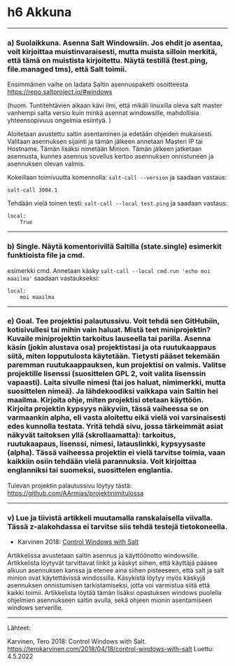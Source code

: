 # h6 Akkuna
--------------
### a) Suolaikkuna. Asenna Salt Windowsiin. Jos ehdit jo asentaa, voit kirjoittaa muistinvaraisesti, mutta muista silloin merkitä, että tämä on muistista kirjoitettu. Näytä testillä (test.ping, file.managed tms), että Salt toimii.

Ensimmäinen vaihe on ladata Saltin asennuspaketti osoitteesta https://repo.saltproject.io/#windows

(huom. Tuntitehtävien aikaan kävi ilmi, että mikäli linuxilla oleva salt master vanhempi salta versio kuin minkä asennat windowsille, mahdollisia yhteensopivuus ongelmia esiintyä. )

Aloitetaan avustettu saltin asentaminen ja edetään ohjeiden mukaisesti. Valitaan asennuksen sijainti ja tämän jälkeen annetaan Masteri IP tai Hostname. Tämän lisäksi nimetään Minion. Tämän jälkeen jatketaan asennusta, kunnes asennus sovellus kertoo asennuksen onnistuneen ja asennuksen olevan valmis. 

Kokeillaan toimivuutta komennolla: `salt-call --version` ja saadaan vastaus:
```
salt-call 3004.1

```
Tehdään vielä toinen testi: `salt-call --local test.ping` ja saadaan vastaus: 
```
local:
    True

```
-----------------
### b) Single. Näytä komentorivillä Saltilla (state.single) esimerkit funktioista file ja cmd.

esimerkki cmd. Annetaan käsky `salt-call --local cmd.run 'echo moi maailma'`
saadaan vastaukseksi:
```
local:
    moi maailma
```
------------
### e) Goal. Tee projektisi palautussivu. Voit tehdä sen GitHubiin, kotisivullesi tai mihin vain haluat. Mistä teet miniprojektin? Kuvaile miniprojektin tarkoitus lauseella tai parilla. Asenna käsin (jokin alustava osa) projektistasi ja ota ruutukaappaus siitä, miten lopputulosta käytetään. Tietysti pääset tekemään paremman ruutukaappauksen, kun projektisi on valmis. Valitse projektille lisenssi (suosittelen GPL 2, voit valita lisenssin vapaasti). Laita sivulle nimesi (tai jos haluat, nimimerkki, mutta suosittelen nimeä). Ja lähdekoodiksi vaikkapa vain Saltin hei maailma. Kirjoita ohje, miten projektisi otetaan käyttöön. Kirjoita projektin kypsyys näkyviin, tässä vaiheessa se on varmaankin alpha, eli vasta aloitettu eikä vielä voi varsinaisesti edes kunnolla testata. Yritä tehdä sivu, jossa tärkeimmät asiat näkyvät taitoksen yllä (skrollaamatta): tarkoitus, ruutukaapaus, lisenssi, nimesi, latauslinkki, kypsyysaste (alpha). Tässä vaiheessa projektin ei vielä tarvitse toimia, vaan kaikkiin osiin tehdään vielä parannuksia. Voit kirjoittaa englanniksi tai suomeksi, suosittelen englantia.

Tulevan projektin palautussivu löytyy tästä: https://github.com/AArmias/projektinimitulossa

-----------
### v) **Lue ja tiivistä** artikkeli muutamalla ranskalaisella viivalla. Tässä z-alakohdassa ei tarvitse siis tehdä testejä tietokoneella.

*   Karvinen 2018: [Control Windows with Salt](https://terokarvinen.com/2018/04/18/control-windows-with-salt/)

Artikkelissa avustetaan saltin asennus ja käyttöönotto windowsille. Artikkelista löytyvät tarvittavat linkit ja käskyt siihen, että käyttäjä pääsee alkuun asennuksen kanssa ja etenee aina siihen pisteeseen, että salt ja salt minion ovat käytettävissä windossilla. Käsykistä löytyy myös käskyjä asennuksen onnistumisen tarkistamiseksi, jotta voi varmistua siitä että kaikki toimii. Artikkelista löytää tämän lisäksi opastuksen windows puolella ohjelmien asennukseen saltin avulla, sekä ohjeen mionin asentamiseen windows serverille. 

----------------


Lähteet: 

Karvinen, Tero 2018: Control Windows with Salt. https://terokarvinen.com/2018/04/18/control-windows-with-salt Luettu: 4.5.2022

